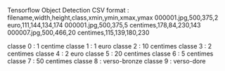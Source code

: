 Tensorflow Object Detection CSV format :
filename,width,height,class,xmin,ymin,xmax,ymax
000001.jpg,500,375,2 euro,111,144,134,174
000001.jpg,500,375,5 centimes,178,84,230,143
000007.jpg,500,466,20 centimes,115,139,180,230

classe 0 : 1 centime
classe 1 : 1 euro
classe 2 : 10 centimes
classe 3 : 2 centimes
classe 4 : 2 euro
classe 5 : 20 centimes
classe 6 : 5 centimes
classe 7 : 50 centimes
classe 8 : verso-bronze
classe 9 : verso-dore
